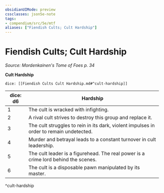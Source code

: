 ```yaml
---
obsidianUIMode: preview
cssclasses: json5e-note
tags:
- compendium/src/5e/mtf
aliases: ["Fiendish Cults; Cult Hardship"]
---
```

# Fiendish Cults; Cult Hardship
*Source: Mordenkainen's Tome of Foes p. 34* 

**Cult Hardship**

`dice: [[Fiendish Cults Cult Hardship.md#^cult-hardship]]`

| dice: d6 | Hardship |
|----------|----------|
| 1 | The cult is wracked with infighting. |
| 2 | A rival cult strives to destroy this group and replace it. |
| 3 | The cult struggles to rein in its dark, violent impulses in order to remain undetected. |
| 4 | Murder and betrayal leads to a constant turnover in cult leadership. |
| 5 | The cult leader is a figurehead. The real power is a crime lord behind the scenes. |
| 6 | The cult is a disposable pawn manipulated by its master. |
^cult-hardship